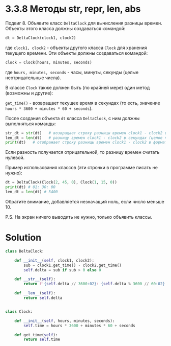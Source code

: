 # 3.3.8 Методы __str__, __repr__, __len__, __abs__

Подвиг 8. Объявите класс `DeltaClock` для вычисления разницы времен. Объекты этого класса должны создаваться командой:

```python
dt = DeltaClock(clock1, clock2)
```

где `clock1, clock2` - объекты другого класса `Clock` для хранения текущего времени. Эти объекты должны создаваться
командой:

```python
clock = Clock(hours, minutes, seconds)
```

где `hours, minutes, seconds` - часы, минуты, секунды (целые неотрицательные числа).

В классе `Clock` также должен быть (по крайней мере) один метод (возможны и другие):

`get_time()` - возвращает текущее время в секундах (то есть, значение `hours * 3600 + minutes * 60 + seconds`).

После создания объекта `dt` класса `DeltaClock`, с ним должны выполняться команды:

```python
str_dt = str(dt)   # возвращает строку разницы времен clock1 - clock2 в формате: часы: минуты: секунды
len_dt = len(dt)   # разницу времен clock1 - clock2 в секундах (целое число)
print(dt)   # отображает строку разницы времен clock1 - clock2 в формате: часы: минуты: секунды
```

Если разность получается отрицательной, то разницу времен считать нулевой.

Пример использования классов (эти строчки в программе писать не нужно):

```python
dt = DeltaClock(Clock(2, 45, 0), Clock(1, 15, 0))
print(dt) # 01: 30: 00
len_dt = len(dt) # 5400
```

Обратите внимание, добавляется незначащий ноль, если число меньше 10.

P.S. На экран ничего выводить не нужно, только объявить классы.

# Solution

```python
class DeltaClock:

    def __init__(self, clock1, clock2):
        sub = clock1.get_time() - clock2.get_time()
        self.delta = sub if sub > 0 else 0

    def __str__(self):
        return f'{self.delta // 3600:02}: {self.delta % 3600 // 60:02}: {self.delta % 60:02}'

    def __len__(self):
        return self.delta


class Clock:

    def __init__(self, hours, minutes, seconds):
        self.time = hours * 3600 + minutes * 60 + seconds

    def get_time(self):
        return self.time
```